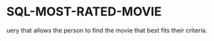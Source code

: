 # SQL-MOST-RATED-MOVIE
uery that allows the person to find the movie that best fits their criteria.
